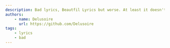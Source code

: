 ```yaml
---
description: Bad lyrics, Beautfil Lyrics but worse. At least it doesn't take your cpu hostage? Credits; This extension started as a Beautiful Lyrics clone, and become worse over time.
authors:
    - name: Delusoire
      url: https://github.com/Delusoire
tags:
    - lyrics
    - bad
---
```

